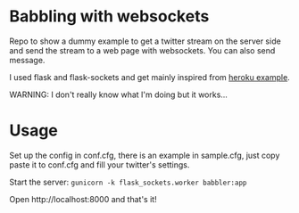 Babbling with websockets
========================

Repo to show a dummy example to get a twitter stream on the server side and send
the stream to a web page with websockets. You can also send message.

I used flask and flask-sockets and get mainly inspired from [heroku example](https://github.com/heroku-examples/python-websockets-chat).


WARNING: I don't really know what I'm doing but it works...

Usage
=====

Set up the config in conf.cfg, there is an example in sample.cfg, just copy
paste it to conf.cfg and fill your twitter's settings.

Start the server:
`gunicorn -k flask_sockets.worker babbler:app`

Open http://localhost:8000 and that's it!

